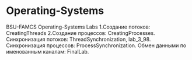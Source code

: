 # Operating-Systems
BSU-FAMCS Operating-Systems Labs
1.Создание потоков: CreatingThreads
2.Создание процессов: CreatingProcesses.
Cинхронизация потоков: ThreadSynchronization, lab_3_98.
Синхронизация процессов: ProcessSynchronization.
Обмен данными по именованным каналам: FinalLab.
